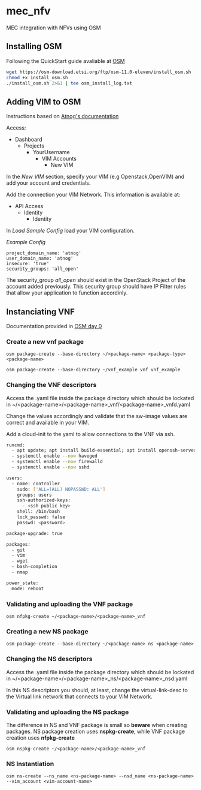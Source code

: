 # mec_nfv
MEC integration with NFVs using OSM

## Installing OSM
Following the QuickStart guide avaliable at [OSM](https://osm.etsi.org/docs/user-guide/01-quickstart.html)
```sh
wget https://osm-download.etsi.org/ftp/osm-11.0-eleven/install_osm.sh
chmod +x install_osm.sh
./install_osm.sh 2>&1 | tee osm_install_log.txt
```
## Adding VIM to OSM 
Instructions based on [Atnog's documentation](https://atnog-5gaspwiki.av.it.pt/docs/OSM/VimAccountSetup)

Access:
- Dashboard
    - Projects
        - YourUsername
            - VIM Accounts
                - New VIM

In the *New VIM* section, specify your VIM (e.g Openstack,OpenVIM) and add your account and credentials.

Add the connection your VIM Network. This information is available at: 

- API Access 
    - Identity
        - Identity

In *Load Sample Config* load your VIM configuration. 

*Example Config*
```
project_domain_name: 'atnog'
user_domain_name: 'atnog'
insecure: 'true'
security_groups: 'all_open'
```

The security_group *all_open* should exist in the OpenStack Project of the account added previously. This security group should have IP Filter rules that allow your application to function accordinly. 

## Instanciating VNF
Documentation provided in [OSM day 0](https://osm.etsi.org/docs/vnf-onboarding-guidelines/02-day0.html) 
### Create a new vnf package
```
osm package-create --base-directory ~/<package-name> <package-type> <package-name>

osm package-create --base-directory ~/vnf_example vnf vnf_example
```

### Changing the VNF descriptors 
Access the .yaml file inside the package directory which should be lockated in ~/\<package-name\>/\<package-name\>_vnf/\<package-name\>_vnfd.yaml

Change the values accordingly and validate that the sw-image values are correct and available in your VIM.

Add a cloud-init to the yaml to allow connections to the VNF via ssh.

```sh
runcmd:
  - apt update; apt install build-essential; apt install openssh-server
  - systemctl enable --now haveged
  - systemctl enable --now firewalld
  - systemctl enable --now sshd

users:
  - name: controller
    sudo: ['ALL=(ALL) NOPASSWD: ALL']
    groups: users
    ssh-authorized-keys:
      - <ssh public key>
    shell: /bin/bash
    lock_passwd: false
    passwd: <password>

package-upgrade: true

packages:
  - git
  - vim
  - wget
  - bash-completion
  - nmap

power_state:
  mode: reboot
```

### Validating and uploading the VNF package
```
osm nfpkg-create ~/<package-name>/<package-name>_vnf
```

### Creating a new NS package
```
osm package-create --base-directory ~/<package-name> ns <package-name>
```

### Changing the NS descriptors 
Access the .yaml file inside the package directory which should be lockated in ~/\<package-name\>/\<package-name\>_ns/\<package-name\>_nsd.yaml

In this NS descriptors you should, at least, change the virtual-link-desc to the Virtual link network that connects to your VIM Network.

### Validating and uploading the NS package
The difference in NS and VNF package is small so **beware** when creating packages.
NS package creation uses **nspkg-create**, while VNF package creation uses **nfpkg-create**
```
osm nspkg-create ~/<package-name>/<package-name>_vnf
```

### NS Instantiation
```
osm ns-create --ns_name <ns-package-name> --nsd_name <ns-package-name> --vim_account <vim-account-name>
```

